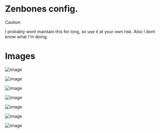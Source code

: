# Zenbones config.

> [!CAUTION]
> I probably wont maintain this for long, so use it at your own risk.
> Also I dont know what I'm doing.

# Images
![image](https://github.com/user-attachments/assets/ee38897a-2978-4268-8f4c-250c1d20518a)

![image](https://github.com/user-attachments/assets/52db6e7e-0fec-4e3b-8a81-ff8606772241)

![image](https://github.com/user-attachments/assets/9ce028d7-58b6-4e65-b8db-959144713413)

![image](https://github.com/user-attachments/assets/a66a9001-d571-40d3-9571-535777e9812b)

![image](https://github.com/user-attachments/assets/6e0b6717-6104-472a-a3f6-3998d78e0e93)

![image](https://github.com/user-attachments/assets/839e123a-104b-4623-800d-26b329207ec7)

![image](https://github.com/user-attachments/assets/146bfd7a-4793-4ac5-90c8-7f41edf0a5dd)
